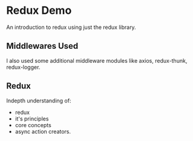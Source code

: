 # Redux Demo
An introduction to redux using just the redux library.

## Middlewares Used
I also used some additional middleware modules like axios, redux-thunk, redux-logger.

## Redux
 Indepth understanding of: 
* redux
* it's principles
* core concepts 
* async action creators. 
